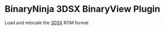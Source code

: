# BinaryNinja 3DSX BinaryView Plugin

Load and relocate the [3DSX](http://3dbrew.org/wiki/3DSX_Format) ROM format
